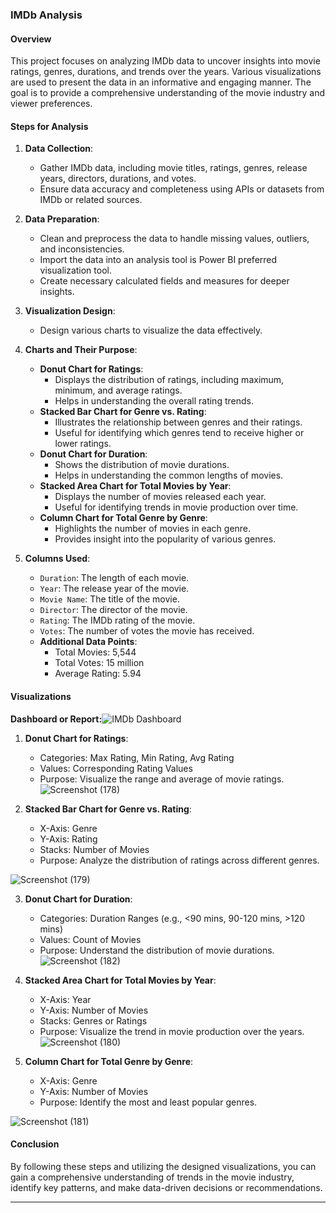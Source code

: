 ### IMDb Analysis

#### Overview
This project focuses on analyzing IMDb data to uncover insights into movie ratings, genres, durations, and trends over the years. Various visualizations are used to present the data in an informative and engaging manner. The goal is to provide a comprehensive understanding of the movie industry and viewer preferences.

#### Steps for Analysis

1. **Data Collection**:
   - Gather IMDb data, including movie titles, ratings, genres, release years, directors, durations, and votes.
   - Ensure data accuracy and completeness using APIs or datasets from IMDb or related sources.

2. **Data Preparation**:
   - Clean and preprocess the data to handle missing values, outliers, and inconsistencies.
   - Import the data into an analysis tool is Power BI  preferred visualization tool.
   - Create necessary calculated fields and measures for deeper insights.

3. **Visualization Design**:
   - Design various charts to visualize the data effectively.

4. **Charts and Their Purpose**:
   - **Donut Chart for Ratings**:
     - Displays the distribution of ratings, including maximum, minimum, and average ratings.
     - Helps in understanding the overall rating trends.
   - **Stacked Bar Chart for Genre vs. Rating**:
     - Illustrates the relationship between genres and their ratings.
     - Useful for identifying which genres tend to receive higher or lower ratings.
   - **Donut Chart for Duration**:
     - Shows the distribution of movie durations.
     - Helps in understanding the common lengths of movies.
   - **Stacked Area Chart for Total Movies by Year**:
     - Displays the number of movies released each year.
     - Useful for identifying trends in movie production over time.
   - **Column Chart for Total Genre by Genre**:
     - Highlights the number of movies in each genre.
     - Provides insight into the popularity of various genres.

5. **Columns Used**:
   - `Duration`: The length of each movie.
   - `Year`: The release year of the movie.
   - `Movie Name`: The title of the movie.
   - `Director`: The director of the movie.
   - `Rating`: The IMDb rating of the movie.
   - `Votes`: The number of votes the movie has received.
   - **Additional Data Points**:
     - Total Movies: 5,544
     - Total Votes: 15 million
     - Average Rating: 5.94

####  Visualizations
**Dashboard or Report:**![IMDb Dashboard](https://github.com/user-attachments/assets/f7acb487-5673-46c1-b631-c02e6c77f44b)

1. **Donut Chart for Ratings**:
   - Categories: Max Rating, Min Rating, Avg Rating
   - Values: Corresponding Rating Values
   - Purpose: Visualize the range and average of movie ratings.
   ![Screenshot (178)](https://github.com/user-attachments/assets/ccfb3d43-f4fc-424b-9aae-822d6c559a93)


2. **Stacked Bar Chart for Genre vs. Rating**:
   - X-Axis: Genre
   - Y-Axis: Rating
   - Stacks: Number of Movies
   - Purpose: Analyze the distribution of ratings across different genres.

![Screenshot (179)](https://github.com/user-attachments/assets/079f9694-746f-404a-84e7-e033bcd51590)

3. **Donut Chart for Duration**:
   - Categories: Duration Ranges (e.g., <90 mins, 90-120 mins, >120 mins)
   - Values: Count of Movies
   - Purpose: Understand the distribution of movie durations.
![Screenshot (182)](https://github.com/user-attachments/assets/f24b8b60-4756-4292-879a-7ca077ca6660)

4. **Stacked Area Chart for Total Movies by Year**:
   - X-Axis: Year
   - Y-Axis: Number of Movies
   - Stacks: Genres or Ratings
   - Purpose: Visualize the trend in movie production over the years.
   ![Screenshot (180)](https://github.com/user-attachments/assets/f774aaec-ad9a-4572-ab45-6a21c73b810d)


5. **Column Chart for Total Genre by Genre**:
   - X-Axis: Genre
   - Y-Axis: Number of Movies
   - Purpose: Identify the most and least popular genres.

![Screenshot (181)](https://github.com/user-attachments/assets/8e89ce99-8861-4dc3-aa8d-c9db5401143d)
#### Conclusion
By following these steps and utilizing the designed visualizations, you can gain a comprehensive understanding of trends in the movie industry, identify key patterns, and make data-driven decisions or recommendations.

---

